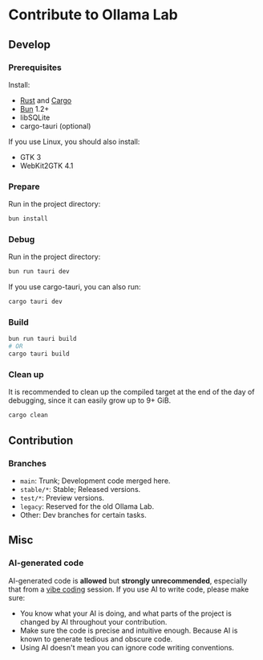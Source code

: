 # Contribute to Ollama Lab

## Develop

### Prerequisites

Install:

- [Rust](https://rust-lang.org) and [Cargo](https://crates.io/)
- [Bun](https://bun.sh) 1.2+
- libSQLite
- cargo-tauri (optional)

If you use Linux, you should also install:

- GTK 3
- WebKit2GTK 4.1

### Prepare

Run in the project directory:

```bash
bun install
```

### Debug

Run in the project directory:

```bash
bun run tauri dev
```

If you use cargo-tauri, you can also run:

```bash
cargo tauri dev
```

### Build

```bash
bun run tauri build
# OR
cargo tauri build
```

### Clean up

It is recommended to clean up the compiled target at the end of the day of debugging, since it can easily grow up to 9+ GiB.

```bash
cargo clean
```

## Contribution

### Branches

- `main`: Trunk; Development code merged here.
- `stable/*`: Stable; Released versions.
- `test/*`: Preview versions.
- `legacy`: Reserved for the old Ollama Lab.
- Other: Dev branches for certain tasks.

## Misc

### AI-generated code

AI-generated code is **allowed** but **strongly unrecommended**, especially that from a [vibe coding](https://en.wikipedia.org/wiki/Vibe_coding) session.
If you use AI to write code, please make sure:

- You know what your AI is doing, and what parts of the project is changed by AI throughout your contribution.
- Make sure the code is precise and intuitive enough. Because AI is known to generate tedious and obscure code.
- Using AI doesn't mean you can ignore code writing conventions.
